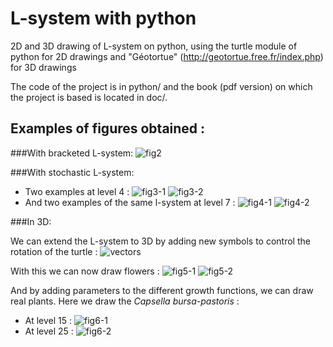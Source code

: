 # L-system with python
2D and 3D drawing of L-system on python, using the turtle module of python for 2D drawings and "Géotortue" (http://geotortue.free.fr/index.php) for 3D drawings

The code of the project is in python/ and the book (pdf version) on which the project is based is located in doc/.

## Examples of figures obtained :

###With bracketed L-system:
![fig2](doc/fig2.png)

###With stochastic L-system:
* Two examples at level 4 :
![fig3-1](doc/fig3-1.png)
![fig3-2](doc/fig3-2.png)
* And two examples of the same l-system at level 7 :
![fig4-1](doc/fig4-1.png)
![fig4-2](doc/fig4-2.png)

###In 3D:

We can extend the L-system to 3D by adding new symbols to control the rotation of the turtle :
![vectors](doc/3d_turtle.png)

With this we can now draw flowers :
![fig5-1](doc/fig5-1.png)
![fig5-2](doc/fig5-2.png)

And by adding parameters to the different growth functions, we can draw real plants. Here we draw the *Capsella bursa-pastoris* :
* At level 15 :
![fig6-1](doc/fig6-1.png)
* At level 25 :
![fig6-2](doc/fig6-2.png)
